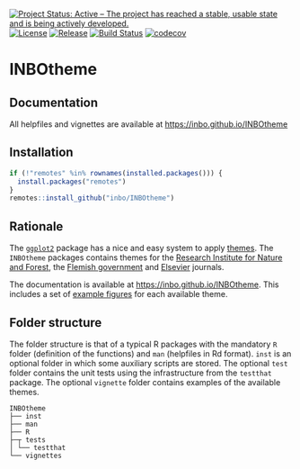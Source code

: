 [![Project Status: Active – The project has reached a stable, usable state and is being actively developed.](http://www.repostatus.org/badges/latest/active.svg)](http://www.repostatus.org/#active)
[![License](http://img.shields.io/badge/license-GPL--3-blue.svg?style=flat)](http://www.gnu.org/licenses/gpl-3.0.html)
[![Release](https://img.shields.io/github/release/qubyte/rubidium.svg)](https://github.com/inbo/inbotheme/releases)
[![Build Status](https://travis-ci.org/inbo/INBOtheme.svg?branch=master)](https://travis-ci.org/inbo/INBOtheme)
[![codecov](https://codecov.io/gh/inbo/INBOtheme/branch/master/graph/badge.svg)](https://codecov.io/gh/inbo/INBOtheme)

# INBOtheme

## Documentation

All helpfiles and vignettes are available at https://inbo.github.io/INBOtheme

## Installation

```r
if (!"remotes" %in% rownames(installed.packages())) {
  install.packages("remotes")
}
remotes::install_github("inbo/INBOtheme")
```

## Rationale

The [`ggplot2`](http://ggplot2.tidyverse.org) package has a nice and easy system to apply [themes](http://ggplot2.tidyverse.org/reference/index.html#section-themes). The `INBOtheme` packages contains themes for the [Research Institute for Nature and Forest](https://www.inbo.be), the [Flemish government](https://www.vlaanderen.be/en) and [Elsevier](https://www.elsevier.com/catalog?producttype=journal) journals.

The documentation is available at https://inbo.github.io/INBOtheme. This includes a set of [example figures](https://inbo.github.io/INBOtheme/articles/themes.html) for each available theme.

## Folder structure

The folder structure is that of a typical R packages with the mandatory `R` folder (definition of the functions) and `man` (helpfiles in Rd format). `inst` is an optional folder in which some auxiliary scripts are stored. The optional `test` folder contains the unit tests using the infrastructure from the `testthat` package. The optional `vignette` folder contains examples of the available themes.

```
INBOtheme
├── inst 
├── man 
├── R
├─┬ tests
│ └── testthat
└── vignettes
```
